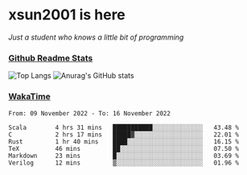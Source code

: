 # xsun2001 is here

*Just a student who knows a little bit of programming*

### [Github Readme Stats](https://github.com/anuraghazra/github-readme-stats)

![Top Langs](https://github-readme-stats.vercel.app/api/top-langs/?username=xsun2001&layout=compact&theme=radical) ![Anurag's GitHub stats](https://github-readme-stats.vercel.app/api?username=xsun2001&show_icons=true&theme=radical)

### [WakaTime](https://wakatime.com)

<!--START_SECTION:waka-->

```text
From: 09 November 2022 - To: 16 November 2022

Scala        4 hrs 31 mins   ███████████░░░░░░░░░░░░░░   43.48 %
C            2 hrs 17 mins   █████▓░░░░░░░░░░░░░░░░░░░   22.01 %
Rust         1 hr 40 mins    ████░░░░░░░░░░░░░░░░░░░░░   16.15 %
TeX          46 mins         ██░░░░░░░░░░░░░░░░░░░░░░░   07.50 %
Markdown     23 mins         █░░░░░░░░░░░░░░░░░░░░░░░░   03.69 %
Verilog      12 mins         ▒░░░░░░░░░░░░░░░░░░░░░░░░   01.96 %
```

<!--END_SECTION:waka-->
